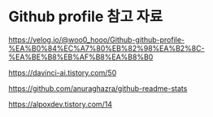 # Github profile 참고 자료

https://velog.io/@woo0_hooo/Github-github-profile-%EA%B0%84%EC%A7%80%EB%82%98%EA%B2%8C-%EA%BE%B8%EB%AF%B8%EA%B8%B0

https://davinci-ai.tistory.com/50

https://github.com/anuraghazra/github-readme-stats

https://alpoxdev.tistory.com/14